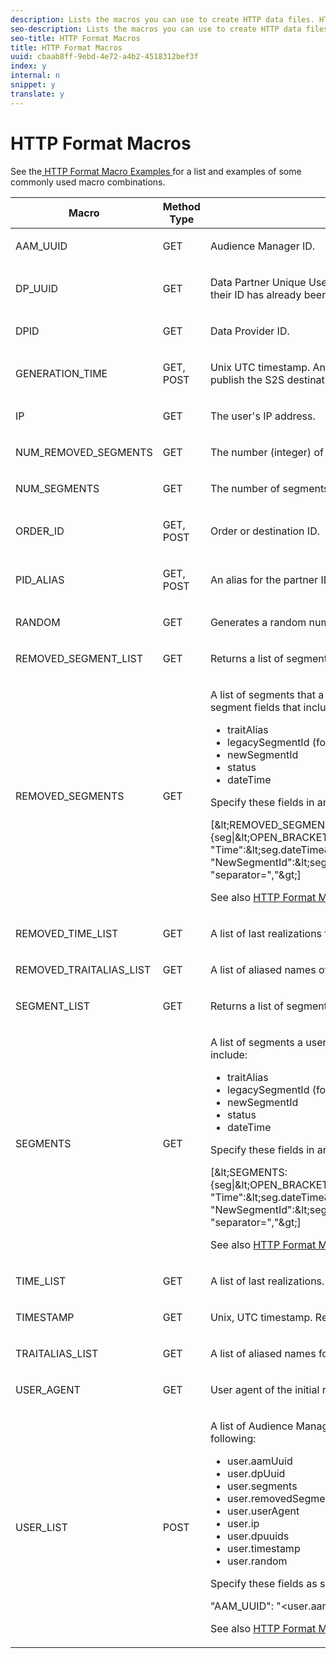 ```yaml
---
description: Lists the macros you can use to create HTTP data files. HTTP sends data in a JSON format.
seo-description: Lists the macros you can use to create HTTP data files. HTTP sends data in a JSON format.
seo-title: HTTP Format Macros
title: HTTP Format Macros
uuid: cbaab8ff-9ebd-4e72-a4b2-4518312bef3f
index: y
internal: n
snippet: y
translate: y
---
```


# HTTP Format Macros


<a id="section_064C7157C8A848AD9E7AC660260BDBD1"></a>

See the[ HTTP Format Macro Examples ](../formats/web-format-examples.md#reference_98828E32B0964FF9AAC7C5400E88BA31) for a list and examples of some commonly used macro combinations. 

<table id="table_72A72EA63C3643FB84B47A76CD2CC1CA"> 
 <thead> 
  <tr> 
   <th colname="col1" class="entry"> Macro </th> 
   <th colname="col2" class="entry"> Method Type </th> 
   <th colname="col3" class="entry"> Description </th> 
  </tr> 
 </thead>
 <tbody> 
  <tr> 
   <td colname="col1"> <p> <span class="codeph"> AAM_UUID </span> </p> </td> 
   <td colname="col2"> <p> <span class="codeph"> GET </span> </p> </td> 
   <td colname="col3"> <p> <span class="keyword"> Audience Manager </span> ID. </p> </td> 
  </tr> 
  <tr> 
   <td colname="col1"> <p> <span class="codeph"> DP_UUID </span> </p> </td> 
   <td colname="col2"> <p> <span class="codeph"> GET </span> </p> </td> 
   <td colname="col3"> <p>Data Partner Unique User ID. This macro returns the ID you’ve assigned to a user if their ID has already been synchronized with an <span class="keyword"> Audience Manager </span> device ID. </p> </td> 
  </tr> 
  <tr> 
   <td colname="col1"> <p> <span class="codeph"> DPID </span> </p> </td> 
   <td colname="col2"> <p> <span class="codeph"> GET </span> </p> </td> 
   <td colname="col3"> <p>Data Provider ID. </p> </td> 
  </tr> 
  <tr> 
   <td colname="col1"> <p> <span class="codeph"> GENERATION_TIME </span> </p> </td> 
   <td colname="col2"> <p> <span class="codeph"> GET, POST </span> </p> </td> 
   <td colname="col3"> <p>Unix UTC timestamp. An internal timestamp, represents the time AAM was notified to publish the S2S destination to our partners. </p> </td> 
  </tr> 
  <tr> 
   <td colname="col1"> <p> <span class="codeph"> IP </span> </p> </td> 
   <td colname="col2"> <p> <span class="codeph"> GET </span> </p> </td> 
   <td colname="col3"> <p>The user's IP address. </p> </td> 
  </tr> 
  <tr> 
   <td colname="col1"> <p> <span class="codeph"> NUM_REMOVED_SEGMENTS </span> </p> </td> 
   <td colname="col2"> <p> <span class="codeph"> GET </span> </p> </td> 
   <td colname="col3"> <p>The number (integer) of segments a user no longer belongs to. </p> </td> 
  </tr> 
  <tr> 
   <td colname="col1"> <p> <span class="codeph"> NUM_SEGMENTS </span> </p> </td> 
   <td colname="col2"> <p> <span class="codeph"> GET </span> </p> </td> 
   <td colname="col3"> <p>The number of segments a user belongs to. </p> </td> 
  </tr> 
  <tr> 
   <td colname="col1"> <p> <span class="codeph"> ORDER_ID </span> </p> </td> 
   <td colname="col2"> <p> <span class="codeph"> GET, POST </span> </p> </td> 
   <td colname="col3"> <p>Order or destination ID. </p> </td> 
  </tr> 
  <tr> 
   <td colname="col1"> <p> <span class="codeph"> PID_ALIAS </span> </p> </td> 
   <td colname="col2"> <p> <span class="codeph"> GET, POST </span> </p> </td> 
   <td colname="col3"> <p>An alias for the partner ID. Also known as Foreign Account ID. </p> </td> 
  </tr> 
  <tr> 
   <td colname="col1"> <p> <span class="codeph"> RANDOM </span> </p> </td> 
   <td colname="col2"> <p> <span class="codeph"> GET </span> </p> </td> 
   <td colname="col3"> <p>Generates a random number. </p> </td> 
  </tr> 
  <tr> 
   <td colname="col1"> <p> <span class="codeph"> REMOVED_SEGMENT_LIST </span> </p> </td> 
   <td colname="col2"> <p> <span class="codeph"> GET </span> </p> </td> 
   <td colname="col3"> <p>Returns a list of segment IDs, if any, that a user no longer qualifies for. </p> </td> 
  </tr> 
  <tr> 
   <td colname="col1"> <p> <span class="codeph"> REMOVED_SEGMENTS </span> </p> </td> 
   <td colname="col2"> <p> <span class="codeph"> GET </span> </p> </td> 
   <td colname="col3"> <p>A list of segments that a user no longer qualifies for. You can also return specific segment fields that include: </p> <p> 
     <ul id="ul_29B83093A7624A908F0C06F2A248981A"> 
      <li id="li_57A60A54F5D44E38ACB4E2648095F246"> <span class="codeph"> traitAlias </span> </li> 
      <li id="li_4079F646493F40DBA0CE75D662A69454"> <span class="codeph"> legacySegmentId (formerly segmentId) </span> </li> 
      <li id="li_D3509A2D379E4C1FB3BC1B5E7D45A916"> <span class="codeph"> newSegmentId </span> </li> 
      <li id="li_EA901C20EEEB4CFAA39A5E0E822D2394"> <span class="codeph"> status </span> </li> 
      <li id="li_6310E21F88CC4691980DD3C9D551409F"> <span class="codeph"> dateTime </span> </li> 
     </ul> </p> <p>Specify these fields in an array as shown in this example: </p> <p> <span class="codeph"> [&amp;lt;REMOVED_SEGMENTS:{seg|&amp;lt;OPEN_BRACKET&amp;gt;"Mapping":&amp;lt;seg.traitAlias&amp;gt;,"Status:"&amp;lt;seg.status&amp;gt;, "Time":&amp;lt;seg.dateTime&amp;gt;,"LegacySegmentId":&amp;lt;seg.LegacySegmentId&amp;gt;, "NewSegmentId":&amp;lt;seg.NewSegmentId&amp;gt;&amp;lt;CLOSE_BRACKET&amp;gt;}; "separator=","&amp;gt;] </span> </p> <p>See also <a href="../formats/web-format-examples.md#reference_98828E32B0964FF9AAC7C5400E88BA31" format="dita" scope="local"> HTTP Format Macro Examples </a>. </p> </td> 
  </tr> 
  <tr> 
   <td colname="col1"> <p> <span class="codeph"> REMOVED_TIME_LIST </span> </p> </td> 
   <td colname="col2"> <p> <span class="codeph"> GET </span> </p> </td> 
   <td colname="col3"> A list of last realizations for segments that the user no longer qualifies for. </td> 
  </tr> 
  <tr> 
   <td colname="col1"> <p> <span class="codeph"> REMOVED_TRAITALIAS_LIST </span> </p> </td> 
   <td colname="col2"> <p> <span class="codeph"> GET </span> </p> </td> 
   <td colname="col3"> <p>A list of aliased names of segments that a user no longer qualifies for. </p> </td> 
  </tr> 
  <tr> 
   <td colname="col1"> <p> <span class="codeph"> SEGMENT_LIST </span> </p> </td> 
   <td colname="col2"> <p> <span class="codeph"> GET </span> </p> </td> 
   <td colname="col3"> <p>Returns a list of segment IDs. </p> </td> 
  </tr> 
  <tr> 
   <td colname="col1"> <p> <span class="codeph"> SEGMENTS </span> </p> </td> 
   <td colname="col2"> <p> <span class="codeph"> GET </span> </p> </td> 
   <td colname="col3"> <p>A list of segments a user qualifies for. You can also return specific segment fields that include: </p> <p> 
     <ul id="ul_9209683A8E0A4B8081E5EFA4602F743F"> 
      <li id="li_D796526C1C9E45BEA891D619539888C4"> <span class="codeph"> traitAlias </span> </li> 
      <li id="li_BF12E010E1AD432C84605B9817F209DD"> <span class="codeph"> legacySegmentId (formerly segmentId) </span> </li> 
      <li id="li_4A81E3B715254549B9EADB983A2FC32B"> <span class="codeph"> newSegmentId </span> </li> 
      <li id="li_1F01A60829DF4C87879D94299E1D589C"> <span class="codeph"> status </span> </li> 
      <li id="li_E52F10CD5A04487D81A4B1750B0DC4E3"> <span class="codeph"> dateTime </span> </li> 
     </ul> </p> <p>Specify these fields in an array as shown in this example: </p> <p> <span class="codeph"> [&amp;lt;SEGMENTS:{seg|&amp;lt;OPEN_BRACKET&amp;gt;"Mapping":&amp;lt;seg.traitAlias&amp;gt;,"Status:"&amp;lt;seg.status&amp;gt;, "Time":&amp;lt;seg.dateTime&amp;gt;,"LegacySegmentId":&amp;lt;seg.LegacySegmentId&amp;gt;, "NewSegmentId":&amp;lt;seg.NewSegmentId&amp;gt;&amp;lt;CLOSE_BRACKET&amp;gt;}; "separator=","&amp;gt;] </span> </p> <p>See also <a href="../formats/web-format-examples.md#reference_98828E32B0964FF9AAC7C5400E88BA31" format="dita" scope="local"> HTTP Format Macro Examples </a>. </p> </td> 
  </tr> 
  <tr> 
   <td colname="col1"> <p> <span class="codeph"> TIME_LIST </span> </p> </td> 
   <td colname="col2"> <p> <span class="codeph"> GET </span> </p> </td> 
   <td colname="col3"> <p>A list of last realizations. </p> </td> 
  </tr> 
  <tr> 
   <td colname="col1"> <p> <span class="codeph"> TIMESTAMP </span> </p> </td> 
   <td colname="col2"> <p> <span class="codeph"> GET </span> </p> </td> 
   <td colname="col3"> <p>Unix, UTC timestamp. Represents the last realization of the segment. </p> </td> 
  </tr> 
  <tr> 
   <td colname="col1"> <p> <span class="codeph"> TRAITALIAS_LIST </span> </p> </td> 
   <td colname="col2"> <p> <span class="codeph"> GET </span> </p> </td> 
   <td colname="col3"> <p>A list of aliased names for a particular segment. </p> </td> 
  </tr> 
  <tr> 
   <td colname="col1"> <p> <span class="codeph"> USER_AGENT </span> </p> </td> 
   <td colname="col2"> <p> <span class="codeph"> GET </span> </p> </td> 
   <td colname="col3"> <p>User agent of the initial request. </p> </td> 
  </tr> 
  <tr> 
   <td colname="col1"> <p> <span class="codeph"> USER_LIST </span> </p> </td> 
   <td colname="col2"> <p> <span class="codeph"> POST </span> </p> </td> 
   <td colname="col3"> <p>A list of <span class="keyword"> Audience Manager </span> user IDs. You can also return specific fields that include the following: </p> 
    <ul id="ul_B6857D809FDC46749B7E745BD8C45F8E"> 
     <li id="li_F31CD82D16ED41FD82518141D90B5B35"> <span class="codeph"> user.aamUuid </span> </li> 
     <li id="li_623FA758C84D4A2D9B25C7FBE90F62B7"> <span class="codeph"> user.dpUuid </span> </li> 
     <li id="li_976B941908EB494EB476B5FB68B8972D"> <span class="codeph"> user.segments </span> </li> 
     <li id="li_D7E129833D1E4D59A554FFCE353924EE"> <span class="codeph"> user.removedSegments </span> </li> 
     <li id="li_8B3DD69D3FE3493492FC9F162812FCD5"> <span class="codeph"> user.userAgent </span> </li> 
     <li id="li_8C7EA05585A64141876DF169C31322FE"> <span class="codeph"> user.ip </span> </li> 
     <li id="li_678076A31A7743C480F718C9E7A07E99"> <span class="codeph"> user.dpuuids </span> </li> 
     <li id="li_B598A5AED28C4304972E51DBD4E480D8"> <span class="codeph"> user.timestamp </span> </li> 
     <li id="li_8424D540282F449CA5AF6B3CC343DDCB"> <span class="codeph"> user.random </span> </li> 
    </ul> <p>Specify these fields as shown in this example: </p> <p> 
     <codeblock>
       "AAM_UUID":&nbsp;"&lt;user.aamUuid&gt;" 
      "DataPartner_UUID":&nbsp;"&lt;user.dpUuid&gt;" 
     </codeblock> </p> <p>See also <a href="../formats/web-format-examples.md#reference_98828E32B0964FF9AAC7C5400E88BA31" format="dita" scope="local"> HTTP Format Macro Examples </a> for a full example. </p> </td> 
  </tr> 
 </tbody> 
</table>

